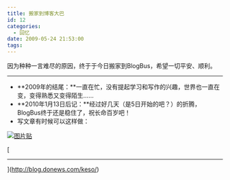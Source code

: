 ```yaml
---
title: 搬家到博客大巴
id: 12
categories:
  - 回忆
date: 2009-05-24 21:53:00
tags:
---
```


因为种种一言难尽的原因，终于于今日搬家到BlogBus，希望一切平安、顺利。

* * *

*   **2009年的结尾：**一直在忙，没有提起学习和写作的兴趣，世界也一直在变，变得熟悉又变得陌生&hellip;&hellip;
*   **2010年1月13日后记：**经过好几天（是5日开始的吧？）的折腾，BlogBus终于还是稳住了，祝长命百岁吧！
*   写文章有时候可以这样做：

[![图片贴](http://www.mediafire.com/imgbnc.php/37be9975a60133805c59d39b193061906g.jpg)](http://blog.donews.com/keso/)

[

* * *

](http://blog.donews.com/keso/)